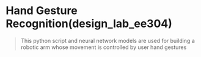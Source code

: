  # Hand Gesture Recognition(design_lab_ee304)
>This python script and neural network models are used for building a robotic arm whose movement is controlled by user hand gestures
